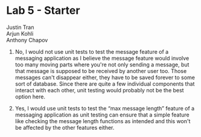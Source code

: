 # Lab 5 - Starter
Justin Tran <br>
Arjun Kohli <br>
Anthony Chapov

1) No, I would not use unit tests to test the message feature of a messaging application as I believe the message feature would involve too many moving parts where you're not only sending a message, but that message is supposed to be received by another user too. Those messages can't disappear either, they have to be saved forever to some sort of database. Since there are quite a few individual components that interact with each other, unit testing would probably not be the best option here.


2) Yes, I would use unit tests to test the “max message length” feature of a messaging application as unit testing can ensure that a simple feature like checking the message length functions as intended and this won't be affected by the other features either.
